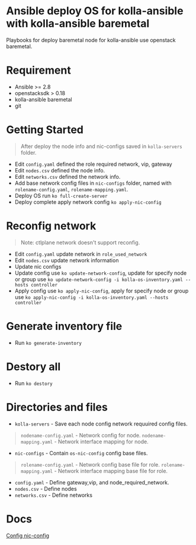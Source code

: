 # Ansible deploy OS for kolla-ansible with kolla-ansible baremetal
Playbooks for deploy baremetal node for kolla-ansible use openstack baremetal.

# Requirement
* Ansible >= 2.8
* openstacksdk > 0.18
* kolla-ansible baremetal
* git

# Getting Started
> After deploy the node info and nic-configs saved in
> `kolla-servers` folder.
* Edit `config.yaml` defined the role required network, vip, gateway
* Edit `nodes.csv` defined the node info.
* Edit `networks.csv` defined the network info.
* Add base network config files in `nic-configs` folder, named with
  `rolename-config.yaml`, `rolename-mapping.yaml`.
* Deploy OS run `ko full-create-server`
* Deploy complete apply network config `ko apply-nic-config`

# Reconfig network
> Note: ctlplane network doesn't support reconfig.
* Edit `config.yaml` update network in `role_used_network`
* Edit `nodes.csv` update network information
* Update nic configs
* Update config use `ko update-network-config`, update for specify node or group use
  `ko update-network-config -i kolla-os-inventory.yaml --hosts controller`
* Apply config use `ko apply-nic-config`, apply for specify node or group use
  `ko apply-nic-config -i kolla-os-inventory.yaml --hosts controller`

# Generate inventory file
* Run `ko generate-inventory`

# Destory all
* Run `ko destory`

# Directories and files
* `kolla-servers` - Save each node config network requuired config
   files.
> `nodename-config.yaml`    - Network config for node.
> `nodename-mapping.yaml`   - Network interface mapping for node.
* `nic-configs`             - Contain `os-nic-config` config base files.
> `rolename-config.yaml`    - Network config base file for role.
> `rolename-mapping.yaml`   - Network interface mapping base file for role.
* `config.yaml`             - Define gateway,vip, and node_required_network.
* `nodes.csv`               - Define nodes
* `networks.csv`            - Define networks

# Docs
[Config nic-config](./nic-configs/README.md)

